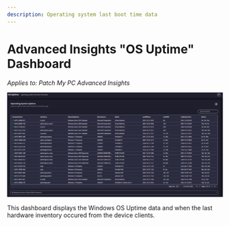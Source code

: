 ```yaml
---
description: Operating system last boot time data
---
```


# Advanced Insights "OS Uptime" Dashboard

_Applies to: Patch My PC Advanced Insights_

![](/_images/image-(2169).png)

This dashboard displays the Windows OS Uptime data and when the last hardware inventory occured from the device clients.